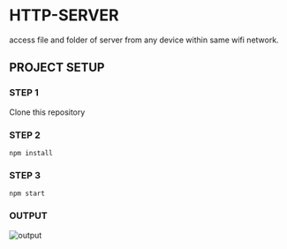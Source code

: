 # HTTP-SERVER

access file and folder of server from any device within same wifi network.

## PROJECT SETUP

### STEP 1

Clone this repository

### STEP 2

```
npm install
```

### STEP 3

```
npm start
```

### OUTPUT

![output]()
